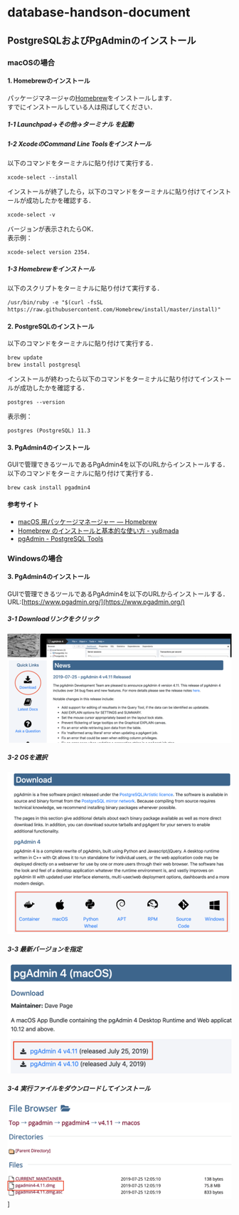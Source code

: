 # database-handson-document
## PostgreSQLおよびPgAdminのインストール
### macOSの場合
#### 1. Homebrewのインストール
パッケージマネージャの[Homebrew](https://brew.sh/index_ja)をインストールします．  
すでにインストールしている人は飛ばしてください．  
##### 1-1 Launchpad->その他->ターミナル を起動
##### 1-2 XcodeのCommand Line Toolsをインストール
以下のコマンドをターミナルに貼り付けて実行する．
```
xcode-select --install
```
インストールが終了したら，以下のコマンドをターミナルに貼り付けてインストールが成功したかを確認する．
```
xcode-select -v
```
バージョンが表示されたらOK．  
表示例：  
```
xcode-select version 2354.
```

##### 1-3 Homebrewをインストール
以下のスクリプトをターミナルに貼り付けて実行する．
```
/usr/bin/ruby -e "$(curl -fsSL https://raw.githubusercontent.com/Homebrew/install/master/install)"
```
#### 2. PostgreSQLのインストール
以下のコマンドをターミナルに貼り付けて実行する．
```
brew update
brew install postgresql
```
インストールが終わったら以下のコマンドをターミナルに貼り付けてインストールが成功したかを確認する．
```
postgres --version
```
表示例：
```
postgres (PostgreSQL) 11.3
```
#### 3. PgAdmin4のインストール
GUIで管理できるツールであるPgAdmin4を以下のURLからインストールする．  
以下のコマンドをターミナルに貼り付けて実行する．
```
brew cask install pgadmin4
```

#### 参考サイト
* [macOS 用パッケージマネージャー — Homebrew](https://brew.sh/index_ja)
* [Homebrew のインストールと基本的な使い方 - yu8mada](https://yu8mada.com/2018/04/12/homebrew-s-installation-and-basic-usage/#article-title)
* [pgAdmin - PostgreSQL Tools](https://www.pgadmin.org/)

### Windowsの場合


#### 3. PgAdmin4のインストール
GUIで管理できるツールであるPgAdmin4を以下のURLからインストールする．  
URL:[https://www.pgadmin.org/](https://www.pgadmin.org/)  
##### 3-1 Downloadリンクをクリック  
![](https://github.com/temp176/database-handson-document/blob/master/image/pgadmin1.png)
  
##### 3-2 OSを選択  
![](https://github.com/temp176/database-handson-document/blob/master/image/pgadmin2.png)

##### 3-3 最新バージョンを指定  
![](https://github.com/temp176/database-handson-document/blob/master/image/pgadmin3.png)

##### 3-4 実行ファイルをダウンロードしてインストール
![](https://github.com/temp176/database-handson-document/blob/master/image/pgadmin4.png)
]
